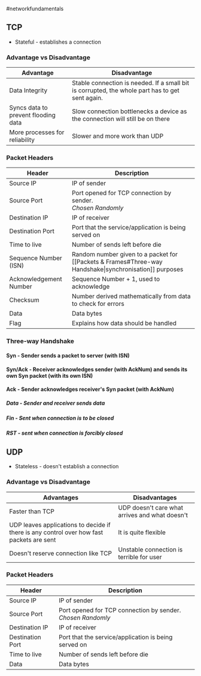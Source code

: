 #networkfundamentals 
## TCP
- Stateful - establishes a connection 

### Advantage vs Disadvantage
| Advantage | Disadvantage |
| ---- | ---- |
| Data Integrity | Stable connection is needed. If a small bit is corrupted, the whole part has to get sent again. |
| Syncs data to prevent flooding data | Slow connection bottlenecks a device as the connection will still be on there |
| More processes for reliability | Slower and more work than UDP |

### Packet Headers
| Header | Description |
| ---- | ---- |
| Source IP | IP of sender |
| Source Port | Port opened for TCP connection by sender. <br>*Chosen Randomly* |
| Destination IP | IP of receiver |
| Destination Port | Port that the service/application is being served on |
| Time to live | Number of sends left before die |
| Sequence Number (ISN) | Random number given to a packet for [[Packets & Frames#Three-way Handshake\|synchronisation]] purposes |
| Acknowledgement Number | Sequence Number + 1, used to acknowledge  |
| Checksum | Number derived mathematically from data to check for errors |
| Data | Data bytes |
| Flag | Explains how data should be handled |

### Three-way Handshake

#### Syn - Sender sends a packet to server (with ISN)
#### Syn/Ack - Receiver acknowledges sender (with AckNum) and sends its own Syn packet (with its own ISN)
#### Ack - Sender acknowledges receiver's Syn packet (with AckNum)

##### Data - Sender and receiver sends data
##### Fin - Sent when connection is to be closed
##### RST - sent when connection is forcibly closed

## UDP
- Stateless - doesn't establish a connection

### Advantage vs Disadvantage
| Advantages | Disadvantages |
| ---- | ---- |
| Faster than TCP | UDP doesn't care what arrives and what doesn't |
| UDP leaves applications to decide if there is any control over how fast packets are sent | It is quite flexible |
| Doesn't reserve connection like TCP | Unstable connection is terrible for user |

### Packet Headers
| Header | Description |
| ---- | ---- |
| Source IP | IP of sender |
| Source Port | Port opened for TCP connection by sender. <br>*Chosen Randomly* |
| Destination IP | IP of receiver |
| Destination Port | Port that the service/application is being served on |
| Time to live | Number of sends left before die |
| Data | Data bytes |
